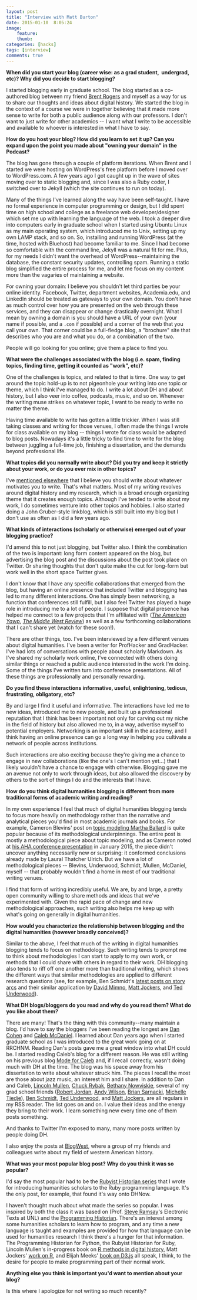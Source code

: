 ```yaml
---
layout: post
title: "Interview with Matt Burton"
date: 2015-01-10  8:05:24
image: 
    feature: 
    thumb: 
categories: [hacks]
tags: [interview]
comments: true
---
```


**When did you start your blog (career wise: as a grad student, 
 undergrad, etc)? Why did you decide to start blogging?**

I started blogging early in graduate school. The blog started as a 
co-authored blog between my friend [Brent Rogers](http://josephsmithpapers.org/projectTeam#brentRogers) and myself as a way 
for us to share our thoughts and ideas about digital history. We started 
the blog in the context of a course we were in together believing that 
it made more sense to write for both a public audience along with our 
professors. I don't want to just write for other academics -- I want 
what I write to be accessible and available to whoever is interested in 
what I have to say.

**How do you host your blog? How did you learn to set it up? Can you 
expand upon the point you made about "owning your domain" in the 
Podcast?**

The blog has gone through a couple of platform iterations. When Brent 
and I started we were hosting on WordPress's free platform before I 
moved over to WordPress.com. A few years ago I got caught up in the wave 
of sites moving over to static blogging and, since I was also a Ruby 
coder, I switched over to Jekyll (which the site continues to run on 
today). 

Many of the things I've learned along the way have been self-taught. I 
have no formal experience in computer programming or design, but I did 
spent time on high school and college as a freelance web 
developer/designer which set me up with learning the language of the 
web. I took a deeper dive into computers early in graduate school when I 
started using Ubuntu Linux as my main operating system, which introduced 
me to Unix, setting up my own LAMP stack, and so on. So, installing and 
running WordPress (at the time, hosted with Bluehost) had become 
familiar to me. Since I had become so comfortable with the command line, 
Jekyll was a natural fit for me. Plus, for my needs I didn't want the 
overhead of WordPress--maintaining the database, the constant security 
updates, controlling spam. Running a static blog simplified the entire 
process for me, and let me focus on my content more than the vagaries of 
maintaining a website. 

For owning your domain: I believe you shouldn't let third parties be 
your online identity. Facebook, Twitter, department websites, 
Academia.edu, and LinkedIn should be treated as gateways to your own 
domain. You don't have as much control over how you are presented on the 
web through these services, and they can disappear or change drastically overnight. What I mean by owning a domain is you should have 
a URL of your own (your name if possible, and a `.com` if possible) and a corner of the web that you call your own. That 
corner could be a full-fledge blog, a "brochure" site that describes 
who you are and what you do, or a combination of the two. 

People will go looking for you online; give them a place to find you.

**What were the challenges associated with the blog (i.e. spam, finding 
topics, finding time, getting it counted as "work", etc)?**

One of the challenges is topics, and related to that is time. One way to 
get around the topic hold-up is to not pigeonhole your writing into one 
topic or theme, which I think I've managed to do. I write a lot about DH 
and about history, but I also veer into coffee, podcasts, music, and so 
on. Whenever the writing muse strikes on whatever topic, I want to be 
ready to write no matter the theme.

Having time available to write has gotten a little trickier. When I was 
still taking classes and writing for those venues, I often made the 
things I wrote for class available on my blog -- things I wrote for 
class would be adapted to blog posts. Nowadays it's a little tricky to 
find time to write for the blog between juggling a full-time job, 
finishing a dissertation, and the demands beyond professional life. 

**What topics did you normally write about? Did you try and keep it 
strictly about your work, or do you ever mix in other topics?**

I've [mentioned 
elsewhere](http://jasonheppler.org/2012/07/11/what-i-learned-as-an-academic-blogger/) 
that I believe you should write about whatever motivates you to write. 
That's what matters. Most of my writing revolves around digital history 
and my research, which is a broad enough organizing theme that it 
creates enough topics. Although I've tended to write about my work, I do 
sometimes venture into other topics and hobbies. I also started doing a 
John Gruber-style linkblog, which is still built into my blog but I 
don't use as often as I did a few years ago.

**What kinds of interactions (scholarly or otherwise) emerged out of 
your blogging practice?**

I'd amend this to not just blogging, but Twitter also. I think the 
combination of the two is important: long form content appeared on the 
blog, but advertising the blog post and the discussions about the post 
took place on Twitter. Or sharing thoughts that don't quite make the cut 
for long-form but work well in the short space Twitter gives.

I don't know that I have any specific collaborations that emerged from the 
blog, but having an online presence that included Twitter and blogging 
has led to many different interactions. One has simply been networking, 
a function that conferences still fulfill, but I also feel Twitter has 
played a huge role in introducing me to a lot of people. I suppose that 
digital presence has helped me connect to a few projects that I'm 
affiliated with (*[The American Yawp](http://www.americanyawp.com/)*, 
*[The Middle West 
Review](http://www.nebraskapress.unl.edu/product/Middle-West-Review,676024.aspx)*) 
as well as a few forthcoming collaborations that I can't share yet (watch for these 
soon!).

There are other things, too. I've been interviewed by a few different 
venues about digital humanities. I've been a 
writer for ProfHacker and GradHacker. I've had lots of conversations 
with people about scholarly Markdown. As I've shared my scholarly work 
online, I've connected with others doing similar things or reached a 
public audience interested in the work I'm doing. Some of the things 
I've written turn into conference presentations. All of these things 
are professionally and personally rewarding.

**Do you find these interactions informative, useful, enlightening, 
tedious, frustrating, obligatory, etc?**

By and large I find it useful and informative. The interactions have led 
me to new ideas, introduced me to new people, and built up a 
professional reputation that I think has been important not only for 
carving out my niche in the field of history but also allowed me to, in 
a way, advertise myself to potential employers. Networking is an 
important skill in the academy, and I think having an online presence 
can go a long way in helping you cultivate a network of people across 
institutions.

Such interactions are also exciting because they're giving me a chance 
to engage in new collaborations (like the one's I can't mention yet...) 
that I likely wouldn't have a chance to engage with otherwise. Blogging 
gave me an avenue not only to work through ideas, but also allowed 
the discovery by others to the sort of things I do and the interests 
that I have.

**How do you think digital humanities blogging is different from more 
traditional forms of academic writing and reading?**

In my own experience I feel that much of digital humanities blogging 
tends to focus more heavily on methodology rather than the narrative and 
analytical pieces you'd find in most academic journals and books. For 
example, Cameron Blevins' post on [topic modeling Martha 
Ballard](http://www.cameronblevins.org/posts/topic-modeling-martha-ballards-diary/) 
is quite popular because of its methodological underpinnings. The entire 
post is mostly a methodological piece about topic modeling, and as 
Cameron noted at [his AHA conference 
presentation](http://www.cameronblevins.org/posts/perpetual-sunrise-methodology/) 
in January 2015, the piece didn't uncover anything necessarily new or 
surprising: it conformed conclusions already made by Laural Thatcher 
Ulrich. But we have a lot of methodological pieces -- Blevins, 
Underwood, Schmidt, Mullen, McDaniel, myself -- that probably wouldn't 
find a home in most of our traditional writing venues. 

I find that form of writing incredibly useful. We are, by and large, a 
pretty open community willing to share methods and ideas that we've 
experimented with. Given the rapid pace of change and new methodological 
approaches, such writing also helps me keep up with what's going on 
generally in digital humanities.

**How would you characterize the relationship between blogging and the 
digital humanities (however broadly conceived)?**

Similar to the above, I feel that much of the writing in digital 
humanities blogging tends to focus on methodology. Such writing tends to 
prompt me to think about methodologies I can start to apply to my own 
work, or methods that I could share with others in regard to their work. 
DH blogging also tends to riff off one another more than 
traditional writing, which shows the different ways that similar methodologies 
are applied to different research questions (see, for example, Ben 
Schmidt's [latest posts on story 
arcs](http://sappingattention.blogspot.com/2014/12/typical-tv-episodes-visualizing-topics.html) 
and their similar application by [David 
Mimno](http://mimno.infosci.cornell.edu/novels/plot.html), [Matt 
Jockers](http://www.matthewjockers.net/2015/01/05/plot-arcs-schmidt-style/), 
and [Ted 
Underwood](http://tedunderwood.com/2015/01/03/plot-arcs-in-the-novel/)). 

**What DH blogs/bloggers do you read and why do you read them? What do 
you like about them?**

There are many! That's the thing with this community--many maintain a 
blog. I'd have to say the bloggers I've been reading the longest are 
[Dan Cohen](http://www.dancohen.org/) and [Caleb 
McDaniel](http://wcm1.web.rice.edu/). I learned about Dan years ago when 
I started graduate school as I was introduced to the great work going on 
at RRCHNM. Reading Dan's posts gave me a great window into what DH could 
be. I started reading Caleb's blog for a different reason. He was still 
writing on his previous blog [Mode for Caleb](http://modeforcaleb.blogspot.com/) and, if I recall 
correctly, wasn't doing much with DH at the time. The blog was his space 
away from his dissertation to write about whatever struck him. The 
pieces I recall the most are those about jazz music, an interest him and 
I share. In addition to Dan and Caleb, [Lincoln 
Mullen](http://lincolnmullen.com/), [Chuck 
Rybak](http://chuckrybak.com/), [Bethany 
Nowviskie](http://nowviskie.org/), several of my grad school friends 
([Robert Jordan](http://historyblogger.net/), [Andy 
Wilson](https://andrewwilson84.wordpress.com/), [Brian 
Sarnacki](http://www.briansarnacki.com/), [Michelle 
Tiedje](http://michelletiedje.com/)), [Ben 
Schmidt](http://sappingattention.blogspot.com/), [Ted 
Underwood](http://tedunderwood.com/), and [Matt 
Jockers](http://www.matthewjockers.net/), are all regulars in my RSS 
reader. The list goes on and on. I value their ideas and the energy they 
bring to their work. I learn something new every time one of them posts 
something. 

And thanks to Twitter I'm exposed to many, many more posts written by 
people doing DH.

I also enjoy the posts at [BlogWest](http://blogwest.org/), where a 
group of my friends and colleagues write about my field of western 
American history. 

**What was your most popular blog post? Why do you think it was so 
popular?**

I'd say the most popular had to be the [Rubyist Historian 
series](http://jasonheppler.org/rubyist-historian/) that I wrote for 
introducing humanities scholars to the Ruby programming language. It's 
the only post, for example, that found it's way onto DHNow. 

I haven't thought much about what made the series so popular. I was 
inspired by both the class it was based on (Prof. [Steve 
Ramsay](http://stephenramsay.us/)'s Electronic Texts at UNL) and the 
[Programming Historian](http://programminghistorian.org/). There's an 
interest among some humanities scholars to learn how to program, and any 
time a new language is taught and examples are provided for how that 
language can be used for humanities research I think there's a hunger 
for that information. The Programming Historian for Python, the Rubyist 
Historian for Ruby, Lincoln Mullen's in-progress book on [R methods in 
digital history](http://dh-r.lincolnmullen.com/), Matt Jockers' [work on 
R](http://www.matthewjockers.net/text-analysis-with-r-for-students-of-literature/), 
and Elijah Meeks' [book on D3.js](http://www.manning.com/meeks/) all 
speak, I think, to the desire for people to make programming part of 
their normal work.

**Anything else you think is important you'd want to mention about your 
blog?**

Is this where I apologize for not writing so much recently?


